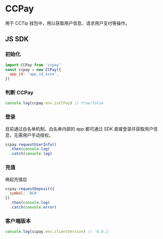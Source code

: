 # CCPay
用于 CCTip 钱包中，用以获取用户信息、请求用户支付等操作。

## JS SDK
### 初始化
```javascript
import CCPay from 'ccpay'
const ccpay = new CCPay({
  app_id: 'app_id_xxxx',
})
```

### 判断 CCPay
```javascript
console.log(ccpay.env.isCCPay) // true/false
```

### 登录
目前通过白名单机制，白名单内部的 app 都可通过 SDK 直接登录并获取用户信息，无需用户手动授权。
```javascript
ccpay.requestUserInfo()
  .then(console.log)
  .catch(console.log)
```

### 充值
唤起充值后
```javascript
ccpay.requestDeposit({
  symbol: 'BCH'
})
  .then(console.log)
  .catch(console.error)
```

### 客户端版本
```javascript
console.log(ccpay.env.clientVersion) // '0.0.1'
```
